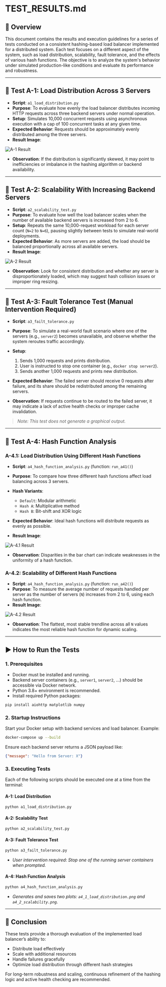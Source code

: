 # TEST\_RESULTS.md

## 📘 Overview

This document contains the results and execution guidelines for a series of tests conducted on a consistent hashing-based load balancer implemented for a distributed system. Each test focuses on a different aspect of the system, such as load distribution, scalability, fault tolerance, and the effects of various hash functions. The objective is to analyze the system's behavior under simulated production-like conditions and evaluate its performance and robustness.

---

## 🧪 Test A-1: Load Distribution Across 3 Servers

* **Script**: `a1_load_distribution.py`
* **Purpose**: To evaluate how evenly the load balancer distributes incoming HTTP requests across three backend servers under normal operation.
* **Setup**: Simulates 10,000 concurrent requests using asynchronous execution with a cap of 100 concurrent tasks at any given time.
* **Expected Behavior**: Requests should be approximately evenly distributed among the three servers.
* **Result Image**:

![A-1 Result](A-1.jpg)

* **Observation**: If the distribution is significantly skewed, it may point to inefficiencies or imbalance in the hashing algorithm or backend availability.

---

## 🧪 Test A-2: Scalability With Increasing Backend Servers

* **Script**: `a2_scalability_test.py`
* **Purpose**: To evaluate how well the load balancer scales when the number of available backend servers is increased from 2 to 6.
* **Setup**: Repeats the same 10,000-request workload for each server count (`N=2` to `N=6`), pausing slightly between tests to simulate real-world deployments.
* **Expected Behavior**: As more servers are added, the load should be balanced proportionally across all available servers.
* **Result Image**:

![A-2 Result](A-2.jpg)

* **Observation**: Look for consistent distribution and whether any server is disproportionately loaded, which may suggest hash collision issues or improper ring resizing.

---

## 🧪 Test A-3: Fault Tolerance Test (Manual Intervention Required)

* **Script**: `a3_failt_tolerance.py`
* **Purpose**: To simulate a real-world fault scenario where one of the servers (e.g., `server2`) becomes unavailable, and observe whether the system reroutes traffic accordingly.
* **Setup**:

  1. Sends 1,000 requests and prints distribution.
  2. User is instructed to stop one container (e.g., `docker stop server2`).
  3. Sends another 1,000 requests and prints new distribution.
* **Expected Behavior**: The failed server should receive 0 requests after failure, and its share should be redistributed among the remaining servers.
* **Observation**: If requests continue to be routed to the failed server, it may indicate a lack of active health checks or improper cache invalidation.

> *Note: This test does not generate a graphical output.*

---

## 🧪 Test A-4: Hash Function Analysis

### A-4.1: Load Distribution Using Different Hash Functions

* **Script**: `a4_hash_function_analysis.py` (function: `run_a41()`)
* **Purpose**: To compare how three different hash functions affect load balancing across 3 servers.
* **Hash Variants**:

  * `Default`: Modular arithmetic
  * `Hash A`: Multiplicative method
  * `Hash B`: Bit-shift and XOR logic
* **Expected Behavior**: Ideal hash functions will distribute requests as evenly as possible.
* **Result Image**:

![A-4.1 Result](/tests/a4_1_load_distribution.png)

* **Observation**: Disparities in the bar chart can indicate weaknesses in the uniformity of a hash function.

### A-4.2: Scalability of Different Hash Functions

* **Script**: `a4_hash_function_analysis.py` (function: `run_a42()`)
* **Purpose**: To measure the average number of requests handled per server as the number of servers (`N`) increases from 2 to 6, using each hash function.
* **Result Image**:

![A-4.2 Result](/tests/a4_2_scalability.png)

* **Observation**: The flattest, most stable trendline across all `N` values indicates the most reliable hash function for dynamic scaling.

---

## ▶️ How to Run the Tests

### 1. Prerequisites

* Docker must be installed and running.
* Backend server containers (e.g., `server1`, `server2`, ...) should be accessible via Docker network.
* Python 3.8+ environment is recommended.
* Install required Python packages:

```bash
pip install aiohttp matplotlib numpy
```

### 2. Startup Instructions

Start your Docker setup with backend services and load balancer. Example:

```bash
docker-compose up --build
```

Ensure each backend server returns a JSON payload like:

```json
{"message": "Hello from Server: X"}
```

### 3. Executing Tests

Each of the following scripts should be executed one at a time from the terminal:

#### A-1: Load Distribution

```bash
python a1_load_distribution.py
```

#### A-2: Scalability Test

```bash
python a2_scalability_test.py
```

#### A-3: Fault Tolerance Test

```bash
python a3_failt_tolerance.py
```

* *User intervention required: Stop one of the running server containers when prompted.*

#### A-4: Hash Function Analysis

```bash
python a4_hash_function_analysis.py
```

* *Generates and saves two plots: `a4_1_load_distribution.png` and `a4_2_scalability.png`.*

---

## 📝 Conclusion

These tests provide a thorough evaluation of the implemented load balancer’s ability to:

* Distribute load effectively
* Scale with additional resources
* Handle failures gracefully
* Optimize load distribution through different hash strategies

For long-term robustness and scaling, continuous refinement of the hashing logic and active health checking are recommended.
